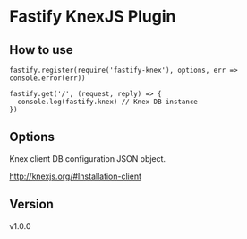 # Fastify KnexJS Plugin

## How to use
```
fastify.register(require('fastify-knex'), options, err => console.error(err))

fastify.get('/', (request, reply) => {
  console.log(fastify.knex) // Knex DB instance
})
```

## Options

Knex client DB configuration JSON object.

http://knexjs.org/#Installation-client

## Version

v1.0.0
